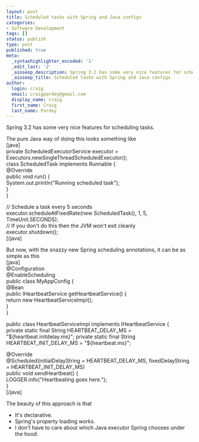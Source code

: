 ```yaml
---
layout: post
title: Scheduled tasks with Spring and Java configs
categories:
- Software Development
tags: []
status: publish
type: post
published: true
meta:
  _syntaxhighlighter_encoded: '1'
  _edit_last: '2'
  _aioseop_description: Spring 3.2 has some very nice features for scheduling tasks.
  _aioseop_title: Scheduled tasks with Spring and Java configs
author:
  login: craig
  email: craigpardey@gmail.com
  display_name: craig
  first_name: Craig
  last_name: Pardey
---
```


Spring 3.2 has some very nice features for scheduling tasks.

The pure Java way of doing this looks something like  
[java]  
private ScheduledExecutorService executor =
Executors.newSingleThreadScheduledExecutor();  
class ScheduledTask implements Runnable {  
@Override  
public void run() {  
System.out.println("Running scheduled task");  
}  
}

// Schedule a task every 5 seconds  
executor.scheduleAtFixedRate(new ScheduledTask(), 1, 5, TimeUnit.SECONDS);  
// If you don't do this then the JVM won't exit cleanly  
executor.shutdown();  
[/java]

But now, with the snazzy new Spring scheduling annotations, it can be as
simple as this  
[java]  
@Configuration  
@EnableScheduling  
public class MyAppConfig {  
@Bean  
public IHeartbeatService getHeartbeatService() {  
return new HeartbeatServiceImpl();  
}  
}

public class HeartbeatServiceImpl implements IHeartbeatService {  
private static final String HEARTBEAT_DELAY_MS = "${heartbeat.initdelay.ms}";  
private static final String HEARTBEAT_INIT_DELAY_MS = "${heartbeat.ms}";

@Override  
@Scheduled(initialDelayString = HEARTBEAT_DELAY_MS, fixedDelayString =
HEARTBEAT_INIT_DELAY_MS)  
public void sendHeartbeat() {  
LOGGER.info("Heartbeating goes here.");  
}  
[/java]

The beauty of this approach is that

  * It's declarative.
  * Spring's property loading works.
  * I don't have to care about which Java executor Spring chooses under the hood.

